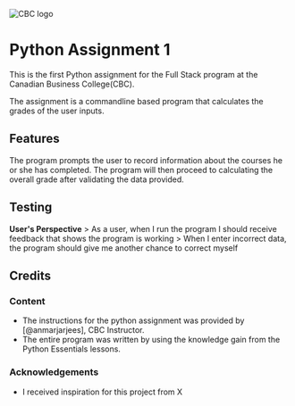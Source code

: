 ![CBC logo](https://canadianbusinesscollege.com/wp-content/uploads/2020/09/CBC-New-Logo-Website.png)

# Python Assignment 1

This is the first Python assignment for the Full Stack program at the Canadian Business College(CBC).

The assignment is a commandline based program that calculates the grades of the user inputs.

## Features

The program prompts the user to record information about the courses he or she has completed. The program
will then proceed to calculating the overall grade after validating the data provided.

## Testing

**User's Perspective**
    > As a user, when I run the program I should receive feedback that shows the program is working
    > When I enter incorrect data, the program should give me another chance to correct myself

## Credits

### Content
- The instructions for the python assignment was provided by [@anmarjarjees], CBC Instructor.
- The entire program was written by using the knowledge gain from the Python Essentials lessons.

### Acknowledgements

- I received inspiration for this project from X